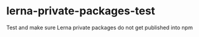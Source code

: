 # lerna-private-packages-test
Test and make sure Lerna private packages do not get published into npm
